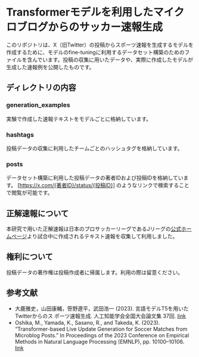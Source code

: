 # Transformerモデルを利用したマイクロブログからのサッカー速報生成
このリポジトリは、X（旧Twitter）の投稿からスポーツ速報を生成するモデルを作成するために、モデルのfine-tuningに利用するデータセット構築のためのファイルを含んでいます。投稿の収集に用いたデータや、実際に作成したモデルが生成した速報例を公開したものです。

## ディレクトリの内容
### generation_examples
実験で作成した速報テキストをモデルごとに格納しています。

### hashtags
投稿データの収集に利用したチームごとのハッシュタグを格納しています。

### posts
データセット構築に利用した投稿データの著者IDおよび投稿IDを格納しています。
[https://x.com/{著者ID}/status/{投稿ID}] のようなリンクで検索することで閲覧が可能です。

## 正解速報について
本研究で用いた正解速報は日本のプロサッカーリーグであるJリーグの[公式ホームページ](https://www.jleague.jp/)より試合中に作成されるテキスト速報を収集して利用しました。

## 権利について
投稿データの著作権は投稿作成者に帰属します。利用の際は留意ください。


## 参考文献
 - 大鹿雅史，山田康輔，笹野遼平，武田浩一 (2023). 言語モデルT5を用いたTwitterからのス
ポーツ速報生成. 人工知能学会全国大会論文集 37回. [link](https://www.jstage.jst.go.jp/article/pjsai/JSAI2023/0/JSAI2023_4Xin120/_article/-char/ja/)
 - Oshika, M., Yamada, K., Sasano, R., and Takeda, K. (2023). “Transformer-based Live Update
Generation for Soccer Matches from Microblog Posts.” In Proceedings of the 2023 Conference
on Empirical Methods in Natural Language Processing (EMNLP), pp. 10100–10106. [link](https://aclanthology.org/2023.emnlp-main.624/)
